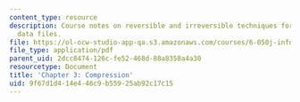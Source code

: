 ```yaml
---
content_type: resource
description: Course notes on reversible and irreversible techniques for compressing
  data files.
file: https://ol-ocw-studio-app-qa.s3.amazonaws.com/courses/6-050j-information-and-entropy-spring-2008/9f67d1d414e446c9b55925ab92c17c15_MIT6_050JS08_chapter3.pdf
file_type: application/pdf
parent_uid: 2dcc8474-126c-fe52-468d-88a8358a4a30
resourcetype: Document
title: 'Chapter 3: Compression'
uid: 9f67d1d4-14e4-46c9-b559-25ab92c17c15
---
```

